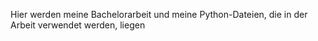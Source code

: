 Hier werden meine Bachelorarbeit und meine Python-Dateien, die in der Arbeit verwendet werden, liegen